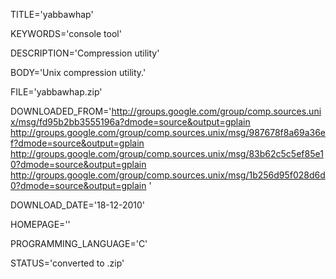 
TITLE='yabbawhap'

KEYWORDS='console tool'

DESCRIPTION='Compression utility'

BODY='Unix compression utility.'

FILE='yabbawhap.zip'

DOWNLOADED_FROM='http://groups.google.com/group/comp.sources.unix/msg/fd95b2bb3555196a?dmode=source&output=gplain
http://groups.google.com/group/comp.sources.unix/msg/987678f8a69a36ef?dmode=source&output=gplain
http://groups.google.com/group/comp.sources.unix/msg/83b62c5c5ef85e10?dmode=source&output=gplain
http://groups.google.com/group/comp.sources.unix/msg/1b256d95f028d6d0?dmode=source&output=gplain
'

DOWNLOAD_DATE='18-12-2010'

HOMEPAGE=''

PROGRAMMING_LANGUAGE='C'

STATUS='converted to .zip'